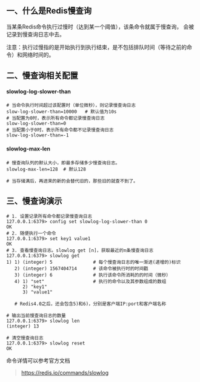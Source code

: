 ## 一、什么是Redis慢查询

当某条Redis命令执行过慢时（达到某一个阈值），该条命令就属于慢查询，
会被记录到慢查询日志中去。

注意：执行过慢指的是开始执行到执行结束，是不包括排队时间（等待之前的命令）和网络时间的。

## 二、慢查询相关配置

#### slowlog-log-slower-than

    # 当命令执行时间超过该配置时（单位微秒），则记录慢查询日志
    slow-log-slower-than=10000   # 默认值为10s
    # 当配置为0时，表示所有命令都记录慢查询日志
    slow-log-slower-than=0
    # 当配置小于0时，表示所有命令都不记录慢查询日志
    slow-log-slower-than=-1
    
    
#### slowlog-max-len

    # 慢查询队列的默认大小，即最多存储多少慢查询日志。
    slowlog-max-len=128  # 默认128
    
    # 当存储满后，再进来的新的会替代旧的，那些旧的就查不到了。
    
    
## 三、慢查询演示

    # 1. 设置记录所有命令都记录慢查询日志
    127.0.0.1:6379> config set slowlog-log-slower-than 0
    OK
    # 2. 随便执行一个命令
    127.0.0.1:6379> set key1 value1
    OK
    # 3. 查看慢查询日志。slowlog get [n]，获取最近的n条慢查询日志
    127.0.0.1:6379> slowlog get
    1) 1) (integer) 5               # 每个慢查询日志的唯一渐进(递增的)标识
       2) (integer) 1567404714      # 该命令被执行时的时间戳
       3) (integer) 6               # 执行该命令所消耗的的时间（微秒）
       4) 1) "set"                  # 执行的命令以及其参数组成的数组
          2) "key1"
          3) "value1"
          
       # Redis4.0之后，还会包含5)和6)，分别是客户端IP:port和客户端名称
       
    # 输出当前慢查询日志的数量
    127.0.0.1:6379> slowlog len
    (integer) 13
    
    # 清空慢查询日志
    127.0.0.1:6379> slowlog reset
    OK

命令详情可以参考官方文档<br>
> https://redis.io/commands/slowlog 
    
